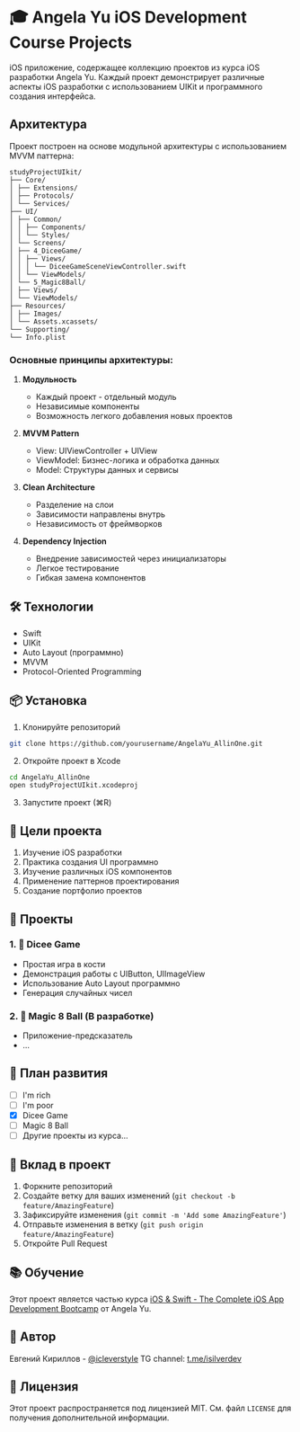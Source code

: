 # 🎓 Angela Yu iOS Development Course Projects

iOS приложение, содержащее коллекцию проектов из курса iOS разработки Angela Yu. Каждый проект демонстрирует различные аспекты iOS разработки с использованием UIKit и программного создания интерфейса.

## Архитектура

Проект построен на основе модульной архитектуры с использованием MVVM паттерна:
```
studyProjectUIkit/
├── Core/
│ ├── Extensions/
│ ├── Protocols/
│ └── Services/
├── UI/
│ ├── Common/
│ │ ├── Components/
│ │ └── Styles/
│ └── Screens/
│ ├── 4_DiceeGame/
│ │ ├── Views/
│ │ │ └── DiceeGameSceneViewController.swift
│ │ └── ViewModels/
│ └── 5_Magic8Ball/
│ ├── Views/
│ └── ViewModels/
├── Resources/
│ ├── Images/
│ └── Assets.xcassets/
└── Supporting/
└── Info.plist
```


### Основные принципы архитектуры:

1. **Модульность**
   - Каждый проект - отдельный модуль
   - Независимые компоненты
   - Возможность легкого добавления новых проектов

2. **MVVM Pattern**
   - View: UIViewController + UIView
   - ViewModel: Бизнес-логика и обработка данных
   - Model: Структуры данных и сервисы

3. **Clean Architecture**
   - Разделение на слои
   - Зависимости направлены внутрь
   - Независимость от фреймворков

4. **Dependency Injection**
   - Внедрение зависимостей через инициализаторы
   - Легкое тестирование
   - Гибкая замена компонентов

## 🛠 Технологии

- Swift
- UIKit
- Auto Layout (программно)
- MVVM
- Protocol-Oriented Programming

## 📦 Установка

1. Клонируйте репозиторий
```bash
git clone https://github.com/yourusername/AngelaYu_AllinOne.git
```

2. Откройте проект в Xcode
```bash
cd AngelaYu_AllinOne
open studyProjectUIkit.xcodeproj
```

3. Запустите проект (⌘R)

## 🎯 Цели проекта

1. Изучение iOS разработки
2. Практика создания UI программно
3. Изучение различных iOS компонентов
4. Применение паттернов проектирования
5. Создание портфолио проектов

## 📱 Проекты

### 1. 🎲 Dicee Game
- Простая игра в кости
- Демонстрация работы с UIButton, UIImageView
- Использование Auto Layout программно
- Генерация случайных чисел

### 2. 🎱 Magic 8 Ball (В разработке)
- Приложение-предсказатель
- ...

## 📝 План развития
- [ ] I'm rich
- [ ] I'm poor
- [x] Dicee Game
- [ ] Magic 8 Ball
- [ ] Другие проекты из курса...

## 🤝 Вклад в проект

1. Форкните репозиторий
2. Создайте ветку для ваших изменений (`git checkout -b feature/AmazingFeature`)
3. Зафиксируйте изменения (`git commit -m 'Add some AmazingFeature'`)
4. Отправьте изменения в ветку (`git push origin feature/AmazingFeature`)
5. Откройте Pull Request

## 📚 Обучение

Этот проект является частью курса [iOS & Swift - The Complete iOS App Development Bootcamp](https://www.udemy.com/course/ios-13-app-development-bootcamp/) от Angela Yu.

## 👤 Автор

Евгений Кириллов - [@icleverstyle](https://github.com/iCleverStyle)
TG channel: [t.me/isilverdev](https://t.me/isilverdev)

## 📄 Лицензия

Этот проект распространяется под лицензией MIT. См. файл `LICENSE` для получения дополнительной информации.

